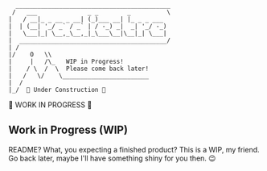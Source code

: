 ```
  ___________________________________________
 /   ___              _ _        _          \
|   / __|_ _ __ _ __| (_)___ __| |_ _ _ ___ 
|  | (__| '_/ _` / _` | / -_) _|  _| '_/ -_)
|   \___|_| \__,_\__,_|_\___\__|\__|_| \___|
|  _________________________________________/ 
| /                                         
|/    O   \\
|     |   /\_   WIP in Progress!  
|    / \  /  \  Please come back later!  
|   /   \/    \________________________
|  /
|_/  🚧 Under Construction 🚧
```

🚧 WORK IN PROGRESS 🚧

## Work in Progress (WIP)

README? What, you expecting a finished product? This is a WIP, my friend. Go back later, maybe I'll have something shiny for you then. 😉